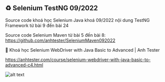 ## ♻️ Selenium TestNG 09/2022
Source code khoá học Selenium Java khoá 09/2022 nội dung TestNG Framework từ bài 9 đến bài 24

Source code Selenium Maven từ bài 5 đến bài 8: https://github.com/anhtester/SeleniumMaven092022

🔅 Khoá học Selenium WebDriver with Java Basic to Advanced | Anh Tester

https://anhtester.com/course/selenium-webdriver-with-java-basic-to-advanced-c4.html

![alt text](https://anhtester.com/uploads/logo/logo_anh_tester_github_v3.jpg)

